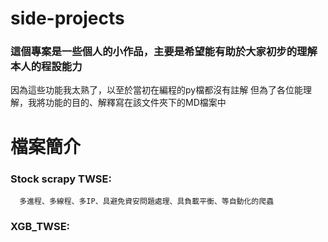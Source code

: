 # side-projects
### 這個專案是一些個人的小作品，主要是希望能有助於大家初步的理解本人的程設能力
因為這些功能我太熟了，以至於當初在編程的py檔都沒有註解
但為了各位能理解，我將功能的目的、解釋寫在該文件夾下的MD檔案中


# 檔案簡介
### Stock scrapy TWSE: 
      多進程、多線程、多IP、具避免資安問題處理、具負載平衡、等自動化的爬蟲

### XGB_TWSE: 
      
